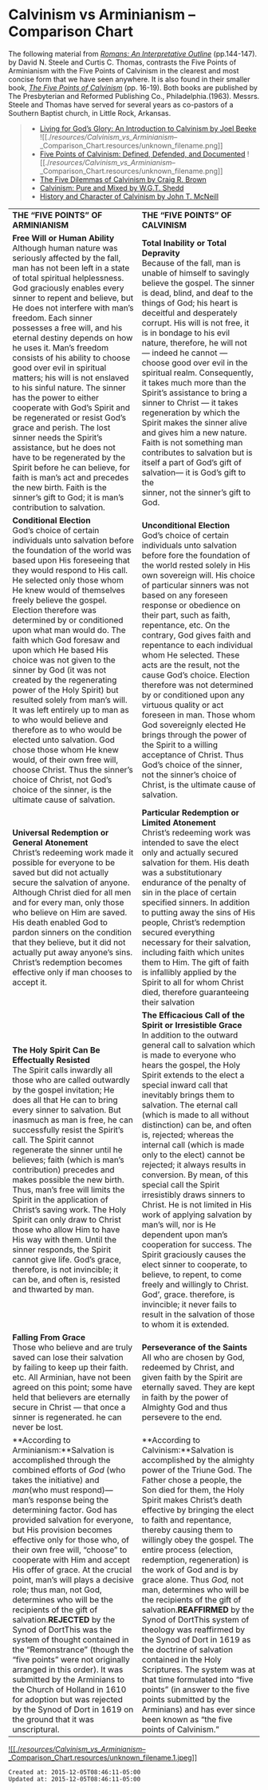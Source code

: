 
# Calvinism vs Arminianism – Comparison Chart

The following material from _[Romans: An Interpretative Outline](http://www.wtsbooks.com/product-exec/product_id/366/?utm_source=bdempsey&utm_medium=blogpartners)_ (pp.144-147). by David N. Steele and Curtis C. Thomas, contrasts the Five Points of Arminianism with the Five Points of Calvinism in the clearest and most concise form that we have seen anywhere. It is also found in their smaller book, _[The Five Points of Calvinism](http://www.wtsbooks.com/product-exec/product_id/3315/?utm_source=bdempsey&utm_medium=blogpartners)_ (pp. 16-19). Both books are published by The Presbyterian and Reformed Publishing Co., Philadelphia.(1963). Messrs. Steele and Thomas have served for several years as co-pastors of a Southern Baptist church, in Little Rock, Arkansas.

> *   [Living for God’s Glory: An Introduction to Calvinism by Joel Beeke](http://www.wtsbooks.com/product-exec/product_id/5936?utm_source=bdempsey&utm_medium=blogpartners) ![[./_resources/Calvinism_vs_Arminianism_–_Comparison_Chart.resources/unknown_filename.png]]
> *   [Five Points of Calvinism: Defined, Defended, and Documented](http://www.wtsbooks.com/product-exec/product_id/3315?utm_source=bdempsey&utm_medium=blogpartners) ![[./_resources/Calvinism_vs_Arminianism_–_Comparison_Chart.resources/unknown_filename.png]]
> *   [The Five Dilemmas of Calvinism by Craig R. Brown](http://www.wtsbooks.com/product-exec/product_id/5482?utm_source=bdempsey&utm_medium=blogpartners)
> *   [Calvinism: Pure and Mixed by W.G.T. Shedd](http://www.wtsbooks.com/product-exec/product_id/471?utm_source=bdempsey&utm_medium=blogpartners)
> *   [History and Character of Calvinism by John T. McNeill](http://www.wtsbooks.com/product-exec/product_id/27?utm_source=bdempsey&utm_medium=blogpartners)

|     |     |
| --- | --- |
| **THE “FIVE POINTS” OF<br>ARMINIANISM** | **THE “FIVE POINTS” OF<br>CALVINISM** |
| **Free Will or Human Ability**<br>Although human nature was seriously affected by the fall, man has not been left in a state of total spiritual helplessness. God graciously enables every sinner to repent and believe, but He does not interfere with man’s freedom. Each sinner possesses a free will, and his eternal destiny depends on how he uses it. Man’s freedom consists of his ability to choose good over evil in spiritual matters; his will is not enslaved to his sinful nature. The sinner has the power to either cooperate with God’s Spirit and be regenerated or resist God’s grace and perish. The lost sinner needs the Spirit’s assistance, but he does not have to be regenerated by the Spirit before he can believe, for faith is man’s act and precedes the new birth. Faith is the sinner’s gift to God; it is man’s contribution to salvation. | **Total Inability or Total Depravity**<br>Because of the fall, man is unable of himself to savingly believe the gospel. The sinner is dead, blind, and deaf to the things of God; his heart is deceitful and desperately corrupt. His will is not free, it is in bondage to his evil nature, therefore, he will not — indeed he cannot — choose good over evil in the spiritual realm. Consequently, it takes much more than the Spirit’s assistance to bring a sinner to Christ — it takes  regeneration by which the Spirit makes the sinner alive and gives him a new nature. Faith is not something man contributes to salvation but is itself a part of God’s gift of salvation— it is God’s gift to the<br>sinner, not the sinner’s gift to God. |
| **Conditional Election**<br>God’s choice of certain individuals unto salvation before the foundation of the world was based upon His foreseeing that they would respond to His call. He selected only those whom He knew would of themselves freely believe the gospel. Election therefore was determined by or conditioned upon what man would do. The faith which God foresaw and upon which He based His choice was not given to the sinner by God (it was not created by the regenerating power of the Holy Spirit) but resulted solely from man’s will. It was left entirely up to man as to who would believe and therefore as to who would be elected unto salvation. God chose those whom He knew would, of their own free will, choose Christ. Thus the sinner’s choice of Christ, not God’s choice of the sinner, is the ultimate cause of salvation. | **Unconditional Election**<br>God’s choice of certain individuals unto salvation before fore the foundation of the world rested solely in His own sovereign will. His choice of particular sinners was not based on any foreseen response or obedience on their part, such as faith, repentance, etc. On the contrary, God gives faith and repentance to each individual whom He selected. These acts are the result, not the cause God’s choice. Election therefore was not determined by or conditioned upon any virtuous quality or act foreseen in man. Those whom God sovereignly elected He brings through the power of the Spirit to a willing acceptance of Christ. Thus God’s choice of the sinner, not the sinner’s choice of Christ, is the ultimate cause of salvation. |
| **Universal Redemption or General Atonement**<br>Christ’s redeeming work made it possible for everyone to be saved but did not actually secure the salvation of anyone. Although Christ died for all men and for every man, only those who believe on Him are saved. His death enabled God to pardon sinners on the condition that they believe, but it did not actually put away anyone’s sins. Christ’s redemption becomes effective only if man chooses to accept it. | **Particular Redemption or Limited Atonement**<br>Christ’s redeeming work was intended to save the elect only and actually secured salvation for them. His death was a substitutionary endurance of the penalty of sin in the place of certain specified sinners. In addition to putting away the sins of His people, Christ’s redemption secured everything necessary for their salvation, including faith which unites them to Him. The gift of faith is infallibly applied by the Spirit to all for whom Christ died, therefore guaranteeing their salvation |
| **The Holy Spirit Can Be Effectually Resisted**<br>The Spirit calls inwardly all those who are called outwardly by the gospel invitation; He does all that He can to bring every sinner to salvation. But inasmuch as man is free, he can successfully resist the Spirit’s call. The Spirit cannot regenerate the sinner until he believes; faith (which is man’s contribution) precedes and makes possible the new birth. Thus, man’s free will limits the Spirit in the application of Christ’s saving work. The Holy Spirit can only draw to Christ those who allow Him to have His way with them. Until the sinner responds, the Spirit cannot give life. God’s grace, therefore, is not invincible; it can be, and often is, resisted and thwarted by man. | **The Efficacious Call of the Spirit or Irresistible Grace**<br>In addition to the outward general call to salvation which is made to everyone who hears the gospel, the Holy Spirit extends to the elect a special inward call that inevitably brings them to salvation. The eternal call (which is made to all without distinction) can be, and often is, rejected; whereas the internal call (which is made only to the elect) cannot be rejected; it always results in conversion. By mean, of this special call the Spirit irresistibly draws sinners to Christ. He is not limited in His work of applying salvation by man’s will, nor is He dependent upon man’s cooperation for success. The Spirit graciously causes the elect sinner to cooperate, to believe, to repent, to come freely and willingly to Christ. God’, grace. therefore, is invincible; it never fails to result in the salvation of those to whom it is extended. |
| **Falling From Grace**<br>Those who believe and are truly saved can lose their salvation by failing to keep up their faith. etc. All Arminian, have not been agreed on this point; some have held that believers are eternally secure in Christ — that once a sinner is regenerated. he can never be lost. | **Perseverance of the Saints**<br>All who are chosen by God, redeemed by Christ, and given faith by the Spirit are eternally saved. They are kept in faith by the power of Almighty God and thus persevere to the end. |
| **According to Arminianism:**Salvation is accomplished through the combined efforts of _God_ (who takes the initiative) and _man_(who must respond)—man’s response being the determining factor. God has provided salvation for everyone, but His provision becomes effective only for those who, of their own free will, “choose” to cooperate with Him and accept His offer of grace. At the crucial point, man’s will plays a decisive role; thus man, not God, determines who will be the recipients of the gift of salvation.**REJECTED** by the Synod of DortThis was the system of thought contained in the “Remonstrance” (though the “five points” were not originally arranged in this order). It was submitted by the Arminians to the Church of Holland in 1610 for adoption but was rejected by the Synod of Dort in 1619 on the ground that it was unscriptural. | **According to Calvinism:**Salvation is accomplished by the almighty power of the Triune God. The Father chose a people, the Son died for them, the Holy  Spirit makes Christ’s death effective by bringing the elect to faith and repentance, thereby causing them to willingly obey the gospel. The entire process (election, redemption, regeneration) is the work of God and is by grace alone. Thus _God,_ not man, determines who will be the recipients of the gift of salvation.**REAFFIRMED** by the Synod of DortThis system of theology was reaffirmed by the Synod of Dort in 1619 as the doctrine of salvation contained in the Holy Scriptures. The system was at that time formulated into “five points” (in answer to the five points submitted by the Arminians) and has ever since been known as “the five points of Calvinism.” |

[![[./_resources/Calvinism_vs_Arminianism_–_Comparison_Chart.resources/unknown_filename.1.jpeg]]](http://www.wtsbooks.com/category/859/Bargains?utm_source=bdempsey&utm_medium=blogpartners)

    Created at: 2015-12-05T08:46:11-05:00
    Updated at: 2015-12-05T08:46:11-05:00

